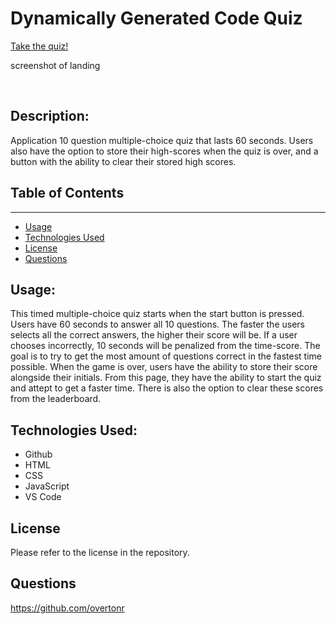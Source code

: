 # Dynamically Generated Code Quiz

[Take the quiz!](https://overtonr.github.io/challenge-code-quiz/)

screenshot of landing

<br>

## Description:
Application 10 question multiple-choice quiz that lasts 60 seconds. Users also have the option to store their high-scores when the quiz is over, and a button with the ability to clear their stored high scores.

## Table of Contents
---
- [Usage](#usage)
- [Technologies Used](#technologies-used)
- [License](#license)
- [Questions](#questions)

## Usage: 
This timed multiple-choice quiz starts when the start button is pressed. Users have 60 seconds to answer all 10 questions. The faster the users selects all the correct answers, the higher their score will be. If a user chooses incorrectly, 10 seconds will be penalized from the time-score. The goal is to try to get the most amount of questions correct in the fastest time possible.
When the game is over, users have the ability to store their score alongside their initials. From this page, they have the ability to start the quiz and attept to get a faster time. There is also the option to clear these scores from the leaderboard.

## Technologies Used:
* Github
* HTML
* CSS
* JavaScript
* VS Code

## License 
Please refer to the license in the repository.

## Questions
https://github.com/overtonr

